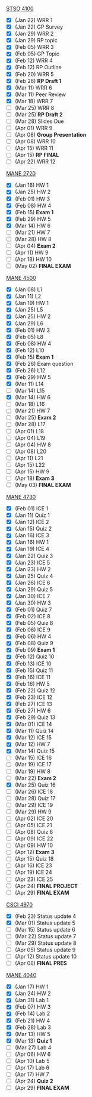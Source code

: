 <u>STSO 4100</u>

- [x] (Jan 22) WRR 1
- [x] (Jan 22) GP Survey
- [x] (Jan 29) WRR 2
- [x] (Jan 29) RP topic
- [x] (Feb 05) WRR 3
- [x] (Feb 05) GP Topic
- [x] (Feb 12) WRR 4
- [x] (Feb 12) RP Outline
- [x] (Feb 20) WRR 5
- [x] (Feb 26) **RP Draft 1**
- [x] (Mar 11) WRR 6
- [x] (Mar 11) Peer Review
- [x] (Mar 18) WRR 7
- [ ] (Mar 25) WRR 8
- [ ] (Mar 25) **RP Draft 2**
- [ ] (Mar 28) Slides Due
- [ ] (Apr 01) WRR 9
- [ ] (Apr 08) **Group Presentation**
- [ ] (Apr 08) WRR 10
- [ ] (Apr 15) WRR 11
- [ ] (Apr 15) **RP FINAL**
- [ ] (Apr 22) WRR 12

<u>MANE 2720</u>

- [x] (Jan 18) HW 1
- [x] (Jan 25) HW 2
- [x] (Feb 01) HW 3
- [x] (Feb 08) HW 4
- [x] (Feb 15) **Exam 1**
- [x] (Feb 29) HW 5
- [x] (Mar 14) HW 6
- [ ] (Mar 21) HW 7
- [ ] (Mar 28) HW 8
- [ ] (Apr 04) **Exam 2**
- [ ] (Apr 11) HW 9
- [ ] (Apr 18) HW 10
- [ ] (May 02) **FINAL EXAM**

<u>MANE 4500</u>

- [x] (Jan 08) L1
- [x] (Jan 11) L2
- [x] (Jan 19) HW 1
- [x] (Jan 25) L5
- [x] (Jan 25) HW 2
- [x] (Jan 29) L6
- [x] (Feb 01) HW 3
- [x] (Feb 05) L8
- [x] (Feb 08) HW 4
- [x] (Feb 12) L10
- [x] (Feb 15) **Exam 1**
- [x] (Feb 26) Exam question
- [x] (Feb 26) L12
- [x] (Feb 29) HW 5
- [x] (Mar 11) L14
- [ ] (Mar 14) L15
- [x] (Mar 14) HW 6
- [ ] (Mar 18) L16
- [ ] (Mar 21) HW 7
- [ ] (Mar 25) **Exam 2**
- [ ] (Mar 28) L17
- [ ] (Apr 01) L18
- [ ] (Apr 04) L19
- [ ] (Apr 04) HW 8
- [ ] (Apr 08) L20
- [ ] (Apr 11) L21
- [ ] (Apr 15) L22
- [ ] (Apr 15) HW 9
- [ ] (Apr 18) **Exam 3**
- [ ] (May 03) **FINAL EXAM**

<u>MANE 4730</u>

- [x] (Feb 01) ICE 1
- [x] (Jan 11) Quiz 1
- [x] (Jan 12) ICE 2
- [x] (Jan 15) Quiz 2
- [x] (Jan 16) ICE 3
- [x] (Jan 16) HW 1
- [x] (Jan 19) ICE 4
- [x] (Jan 22) Quiz 3
- [x] (Jan 23) ICE 5
- [x] (Jan 23) HW 2
- [x] (Jan 25) Quiz 4
- [x] (Jan 26) ICE 6
- [x] (Jan 29) Quiz 5
- [x] (Jan 30) ICE 7
- [x] (Jan 30) HW 3
- [x] (Feb 01) Quiz 7
- [x] (Feb 02) ICE 8
- [x] (Feb 05) Quiz 8
- [x] (Feb 06) ICE 9
- [x] (Feb 06) HW 4
- [x] (Feb 08) Quiz 9
- [x] (Feb 09) **Exam 1**
- [x] (Feb 12) Quiz 10
- [x] (Feb 13) ICE 10
- [x] (Feb 15) Quiz 11
- [x] (Feb 16) ICE 11
- [x] (Feb 16) HW 5
- [x] (Feb 22) Quiz 12
- [x] (Feb 23) ICE 12
- [x] (Feb 27) ICE 13
- [x] (Feb 27) HW 6
- [x] (Feb 29) Quiz 13
- [x] (Mar 01) ICE 14
- [x] (Mar 11) Quiz 14
- [x] (Mar 12) ICE 15
- [x] (Mar 12) HW 7
- [x] (Mar 14) Quiz 15
- [ ] (Mar 15) ICE 16
- [ ] (Mar 19) ICE 17
- [ ] (Mar 19) HW 8
- [ ] (Mar 22) **Exam 2**
- [x] (Mar 25) Quiz 16
- [ ] (Mar 26) ICE 18
- [ ] (Mar 28) Quiz 17
- [ ] (Mar 29) ICE 19
- [ ] (Mar 29) HW 9
- [ ] (Apr 02) ICE 20
- [ ] (Apr 05) ICE 21
- [ ] (Apr 08) Quiz 6
- [ ] (Apr 09) ICE 22
- [ ] (Apr 09) HW 10
- [ ] (Apr 12) **Exam 3**
- [ ] (Apr 15) Quiz 18
- [ ] (Apr 16) ICE 23
- [ ] (Apr 19) ICE 24
- [ ] (Apr 23) ICE 25
- [ ] (Apr 24) **FINAL PROJECT**
- [ ] (Apr 29) **FINAL EXAM**

<u>CSCI 4970</u>

- [x] (Feb 23) Status update 4
- [x] (Mar 01) Status update 5
- [ ] (Mar 15) Status update 6
- [ ] (Mar 22) Status update 7
- [ ] (Mar 29) Status update 8
- [ ] (Apr 05) Status update 9
- [ ] (Apr 12) Status update 10
- [ ] (Apr 08) **FINAL PRES**

<u>MANE 4040</u>

- [x] (Jan 17) HW 1
- [x] (Jan 24) HW 2
- [x] (Jan 31) Lab 1
- [x] (Feb 07) HW 3
- [x] (Feb 14) Lab 2
- [x] (Feb 21) HW 4
- [x] (Feb 28) Lab 3
- [x] (Mar 13) HW 5
- [x] (Mar 13) **Quiz 1**
- [ ] (Mar 27) Lab 4
- [ ] (Apr 06) HW 6
- [ ] (Apr 10) Lab 5
- [ ] (Apr 17) Lab 6
- [ ] (Apr 17) HW 7
- [ ] (Apr 24) **Quiz 2**
- [ ] (Apr 29) **FINAL EXAM**